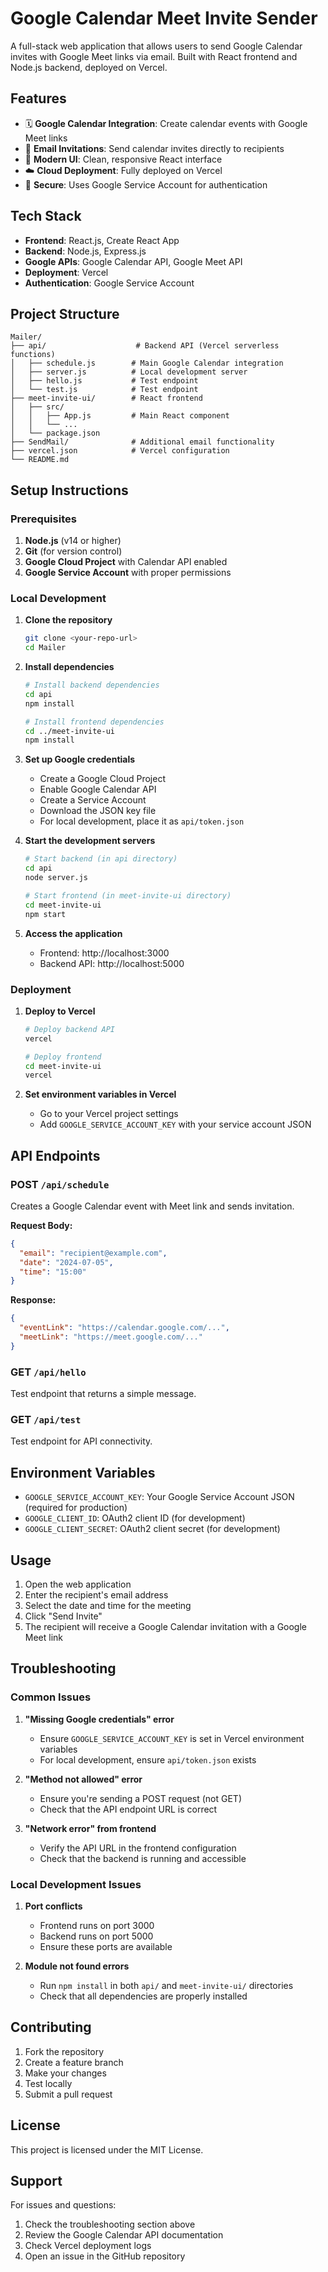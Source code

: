 # Google Calendar Meet Invite Sender

A full-stack web application that allows users to send Google Calendar invites with Google Meet links via email. Built with React frontend and Node.js backend, deployed on Vercel.

## Features

- 🗓️ **Google Calendar Integration**: Create calendar events with Google Meet links
- 📧 **Email Invitations**: Send calendar invites directly to recipients
- 🎨 **Modern UI**: Clean, responsive React interface
- ☁️ **Cloud Deployment**: Fully deployed on Vercel
- 🔐 **Secure**: Uses Google Service Account for authentication

## Tech Stack

- **Frontend**: React.js, Create React App
- **Backend**: Node.js, Express.js
- **Google APIs**: Google Calendar API, Google Meet API
- **Deployment**: Vercel
- **Authentication**: Google Service Account

## Project Structure

```
Mailer/
├── api/                    # Backend API (Vercel serverless functions)
│   ├── schedule.js        # Main Google Calendar integration
│   ├── server.js          # Local development server
│   ├── hello.js           # Test endpoint
│   └── test.js            # Test endpoint
├── meet-invite-ui/        # React frontend
│   ├── src/
│   │   ├── App.js         # Main React component
│   │   └── ...
│   └── package.json
├── SendMail/              # Additional email functionality
├── vercel.json            # Vercel configuration
└── README.md
```

## Setup Instructions

### Prerequisites

1. **Node.js** (v14 or higher)
2. **Git** (for version control)
3. **Google Cloud Project** with Calendar API enabled
4. **Google Service Account** with proper permissions

### Local Development

1. **Clone the repository**
   ```bash
   git clone <your-repo-url>
   cd Mailer
   ```

2. **Install dependencies**
   ```bash
   # Install backend dependencies
   cd api
   npm install
   
   # Install frontend dependencies
   cd ../meet-invite-ui
   npm install
   ```

3. **Set up Google credentials**
   - Create a Google Cloud Project
   - Enable Google Calendar API
   - Create a Service Account
   - Download the JSON key file
   - For local development, place it as `api/token.json`

4. **Start the development servers**
   ```bash
   # Start backend (in api directory)
   cd api
   node server.js
   
   # Start frontend (in meet-invite-ui directory)
   cd meet-invite-ui
   npm start
   ```

5. **Access the application**
   - Frontend: http://localhost:3000
   - Backend API: http://localhost:5000

### Deployment

1. **Deploy to Vercel**
   ```bash
   # Deploy backend API
   vercel
   
   # Deploy frontend
   cd meet-invite-ui
   vercel
   ```

2. **Set environment variables in Vercel**
   - Go to your Vercel project settings
   - Add `GOOGLE_SERVICE_ACCOUNT_KEY` with your service account JSON

## API Endpoints

### POST `/api/schedule`
Creates a Google Calendar event with Meet link and sends invitation.

**Request Body:**
```json
{
  "email": "recipient@example.com",
  "date": "2024-07-05",
  "time": "15:00"
}
```

**Response:**
```json
{
  "eventLink": "https://calendar.google.com/...",
  "meetLink": "https://meet.google.com/..."
}
```

### GET `/api/hello`
Test endpoint that returns a simple message.

### GET `/api/test`
Test endpoint for API connectivity.

## Environment Variables

- `GOOGLE_SERVICE_ACCOUNT_KEY`: Your Google Service Account JSON (required for production)
- `GOOGLE_CLIENT_ID`: OAuth2 client ID (for development)
- `GOOGLE_CLIENT_SECRET`: OAuth2 client secret (for development)

## Usage

1. Open the web application
2. Enter the recipient's email address
3. Select the date and time for the meeting
4. Click "Send Invite"
5. The recipient will receive a Google Calendar invitation with a Google Meet link

## Troubleshooting

### Common Issues

1. **"Missing Google credentials" error**
   - Ensure `GOOGLE_SERVICE_ACCOUNT_KEY` is set in Vercel environment variables
   - For local development, ensure `api/token.json` exists

2. **"Method not allowed" error**
   - Ensure you're sending a POST request (not GET)
   - Check that the API endpoint URL is correct

3. **"Network error" from frontend**
   - Verify the API URL in the frontend configuration
   - Check that the backend is running and accessible

### Local Development Issues

1. **Port conflicts**
   - Frontend runs on port 3000
   - Backend runs on port 5000
   - Ensure these ports are available

2. **Module not found errors**
   - Run `npm install` in both `api/` and `meet-invite-ui/` directories
   - Check that all dependencies are properly installed

## Contributing

1. Fork the repository
2. Create a feature branch
3. Make your changes
4. Test locally
5. Submit a pull request

## License

This project is licensed under the MIT License.

## Support

For issues and questions:
1. Check the troubleshooting section above
2. Review the Google Calendar API documentation
3. Check Vercel deployment logs
4. Open an issue in the GitHub repository 